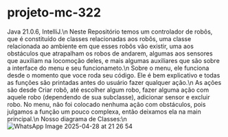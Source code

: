 # projeto-mc-322
Java 21.0.6, IntelliJ.\n
Neste Repositório temos um controlador de robôs, que é constituído de classes relacionadas aos robôs, uma classe relacionada ao ambiente em que esses robôs vão existir, uma
aos obstáculos que atrapalham os robos de andarem, algumas aos sensores que auxiliam na locomoção deles, e mais algumas auxiliares que são sobre a interface do menu e seu funcionameto.\n
Sobre o menu, ele funciona desde o momento que voce roda seu código. Ele é bem explicativo e todas as funções são printadas antes do usuário fazer qualquer ação.\n
As ações são desde Criar robô, até escolher algum robo, fazer alguma ação com aquele robo (dependendo de sua subclasse), adicionar sensor e excluir robo.
No menu, não foi colocado nenhuma ação com obstáculos, pois julgamos a função um pouco complexa, então deixamos ela na main principal.\n
Nosso diagrama de Classes:\n
![WhatsApp Image 2025-04-28 at 21 26 54](https://github.com/user-attachments/assets/5d504c02-5763-4b76-a71d-ede44080fc04)
